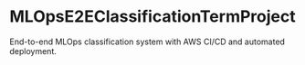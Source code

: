 # MLOpsE2EClassificationTermProject
End-to-end MLOps classification system with AWS CI/CD and automated deployment.

